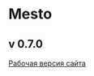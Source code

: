 # Mesto
## v 0.7.0
[Рабочая версия сайта](https://ashestoashes13.github.io/mesto/ "Рабочая версия сайта")
